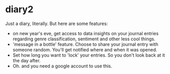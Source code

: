 # diary2
Just a diary, literally. But here are some features:
- on new year's eve, get access to data insights on your journal entries regarding genre classification, sentiment and other less cool things.
- 'message in a bottle' feature. Choose to share your journal entry with someone random. You'll get notified where and when it was opened.
- Set how long you want to 'lock' your entries. So you don't look back at it the day after.
- Oh. and you need a google account to use this.

